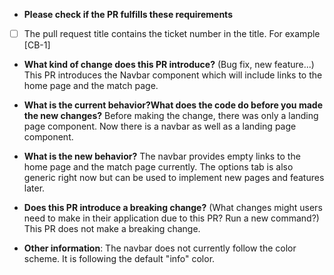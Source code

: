 * **Please check if the PR fulfills these requirements**
- [ ] The pull request title contains the ticket number in the title. For example [CB-1]


* **What kind of change does this PR introduce?** (Bug fix, new feature...)
    This PR introduces the Navbar component which will include links to the home page and the match page.
    

* **What is the current behavior?What does the code do before you made the new changes?** 
    Before making the change, there was only a landing page component. Now there is a navbar as well as a 
    landing page component.


* **What is the new behavior?**
    The navbar provides empty links to the home page and the match page currently. The options tab is also generic right now but can be used to implement new pages and features later.



* **Does this PR introduce a breaking change?** (What changes might users need to make in their application due to this PR? Run a new command?)
    This PR does not make a breaking change.

* **Other information**:
    The navbar does not currently follow the color scheme. It is following the default "info" color.
